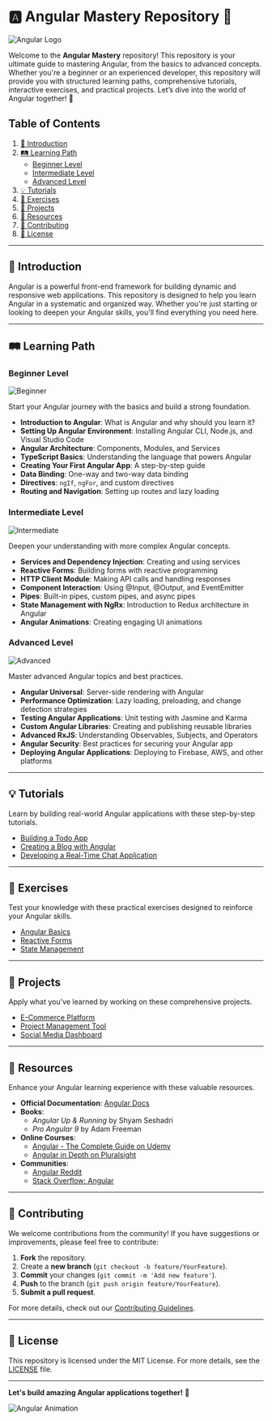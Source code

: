 # 🅰️ Angular Mastery Repository 🌟

![Angular Logo](https://angular.io/assets/images/logos/angular/angular.svg)

Welcome to the **Angular Mastery** repository! This repository is your ultimate guide to mastering Angular, from the basics to advanced concepts. Whether you're a beginner or an experienced developer, this repository will provide you with structured learning paths, comprehensive tutorials, interactive exercises, and practical projects. Let’s dive into the world of Angular together! 🚀

## Table of Contents

1. [📘 Introduction](#-introduction)
2. [🛤️ Learning Path](#-learning-path)
   - [Beginner Level](#beginner-level)
   - [Intermediate Level](#intermediate-level)
   - [Advanced Level](#advanced-level)
3. [💡 Tutorials](#-tutorials)
4. [🎯 Exercises](#-exercises)
5. [🔧 Projects](#-projects)
6. [📖 Resources](#-resources)
7. [👥 Contributing](#-contributing)
8. [📜 License](#-license)

---

## 📘 Introduction

Angular is a powerful front-end framework for building dynamic and responsive web applications. This repository is designed to help you learn Angular in a systematic and organized way. Whether you're just starting or looking to deepen your Angular skills, you'll find everything you need here.

---

## 🛤️ Learning Path

### Beginner Level

![Beginner](https://img.shields.io/badge/Level-Beginner-brightgreen)

Start your Angular journey with the basics and build a strong foundation.

- **Introduction to Angular**: What is Angular and why should you learn it?
- **Setting Up Angular Environment**: Installing Angular CLI, Node.js, and Visual Studio Code
- **Angular Architecture**: Components, Modules, and Services
- **TypeScript Basics**: Understanding the language that powers Angular
- **Creating Your First Angular App**: A step-by-step guide
- **Data Binding**: One-way and two-way data binding
- **Directives**: `ngIf`, `ngFor`, and custom directives
- **Routing and Navigation**: Setting up routes and lazy loading

### Intermediate Level

![Intermediate](https://img.shields.io/badge/Level-Intermediate-yellow)

Deepen your understanding with more complex Angular concepts.

- **Services and Dependency Injection**: Creating and using services
- **Reactive Forms**: Building forms with reactive programming
- **HTTP Client Module**: Making API calls and handling responses
- **Component Interaction**: Using @Input, @Output, and EventEmitter
- **Pipes**: Built-in pipes, custom pipes, and async pipes
- **State Management with NgRx**: Introduction to Redux architecture in Angular
- **Angular Animations**: Creating engaging UI animations

### Advanced Level

![Advanced](https://img.shields.io/badge/Level-Advanced-red)

Master advanced Angular topics and best practices.

- **Angular Universal**: Server-side rendering with Angular
- **Performance Optimization**: Lazy loading, preloading, and change detection strategies
- **Testing Angular Applications**: Unit testing with Jasmine and Karma
- **Custom Angular Libraries**: Creating and publishing reusable libraries
- **Advanced RxJS**: Understanding Observables, Subjects, and Operators
- **Angular Security**: Best practices for securing your Angular app
- **Deploying Angular Applications**: Deploying to Firebase, AWS, and other platforms

---

## 💡 Tutorials

Learn by building real-world Angular applications with these step-by-step tutorials.

- [Building a Todo App](./tutorials/todo-app.md)
- [Creating a Blog with Angular](./tutorials/blog-app.md)
- [Developing a Real-Time Chat Application](./tutorials/chat-app.md)

---

## 🎯 Exercises

Test your knowledge with these practical exercises designed to reinforce your Angular skills.

- [Angular Basics](./exercises/angular-basics.md)
- [Reactive Forms](./exercises/reactive-forms.md)
- [State Management](./exercises/state-management.md)

---

## 🔧 Projects

Apply what you've learned by working on these comprehensive projects.

- [E-Commerce Platform](./projects/e-commerce-platform.md)
- [Project Management Tool](./projects/project-management-tool.md)
- [Social Media Dashboard](./projects/social-media-dashboard.md)

---

## 📖 Resources

Enhance your Angular learning experience with these valuable resources.

- **Official Documentation**: [Angular Docs](https://angular.io/docs)
- **Books**:
  - *Angular Up & Running* by Shyam Seshadri
  - *Pro Angular 9* by Adam Freeman
- **Online Courses**:
  - [Angular - The Complete Guide on Udemy](https://www.udemy.com/course/the-complete-guide-to-angular-2/)
  - [Angular in Depth on Pluralsight](https://www.pluralsight.com/courses/angular-architecture-design)
- **Communities**:
  - [Angular Reddit](https://www.reddit.com/r/Angular2/)
  - [Stack Overflow: Angular](https://stackoverflow.com/questions/tagged/angular)

---

## 👥 Contributing

We welcome contributions from the community! If you have suggestions or improvements, please feel free to contribute:

1. **Fork** the repository.
2. Create a **new branch** (`git checkout -b feature/YourFeature`).
3. **Commit** your changes (`git commit -m 'Add new feature'`).
4. **Push** to the branch (`git push origin feature/YourFeature`).
5. **Submit a pull request**.

For more details, check out our [Contributing Guidelines](./CONTRIBUTING.md).

---

## 📜 License

This repository is licensed under the MIT License. For more details, see the [LICENSE](./LICENSE) file.

---

**Let's build amazing Angular applications together!** 🎉

![Angular Animation](https://angular.io/generated/images/marketing/home/angular-animation.svg)

